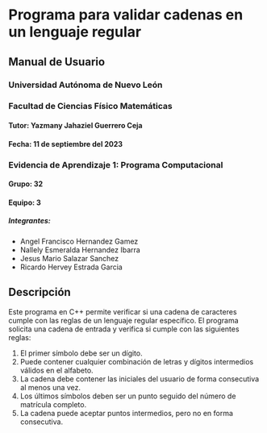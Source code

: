 # Programa para validar cadenas en un lenguaje regular

## Manual de Usuario

### Universidad Autónoma de Nuevo León
### Facultad de Ciencias Físico Matemáticas

#### Tutor: Yazmany Jahaziel Guerrero Ceja
#### Fecha: 11 de septiembre del 2023

### Evidencia de Aprendizaje 1: Programa Computacional

#### Grupo: 32
#### Equipo: 3

##### Integrantes:
- Angel Francisco Hernandez Gamez
- Nallely Esmeralda Hernandez Ibarra
- Jesus Mario Salazar Sanchez
- Ricardo Hervey Estrada Garcia

## Descripción
Este programa en C++ permite verificar si una cadena de caracteres cumple con las reglas de un lenguaje regular específico. El programa solicita una cadena de entrada y verifica si cumple con las siguientes reglas:
1. El primer símbolo debe ser un dígito.
2. Puede contener cualquier combinación de letras y dígitos intermedios válidos en el alfabeto.
3. La cadena debe contener las iniciales del usuario de forma consecutiva al menos una vez.
4. Los últimos símbolos deben ser un punto seguido del número de matrícula completo.
5. La cadena puede aceptar puntos intermedios, pero no en forma consecutiva.